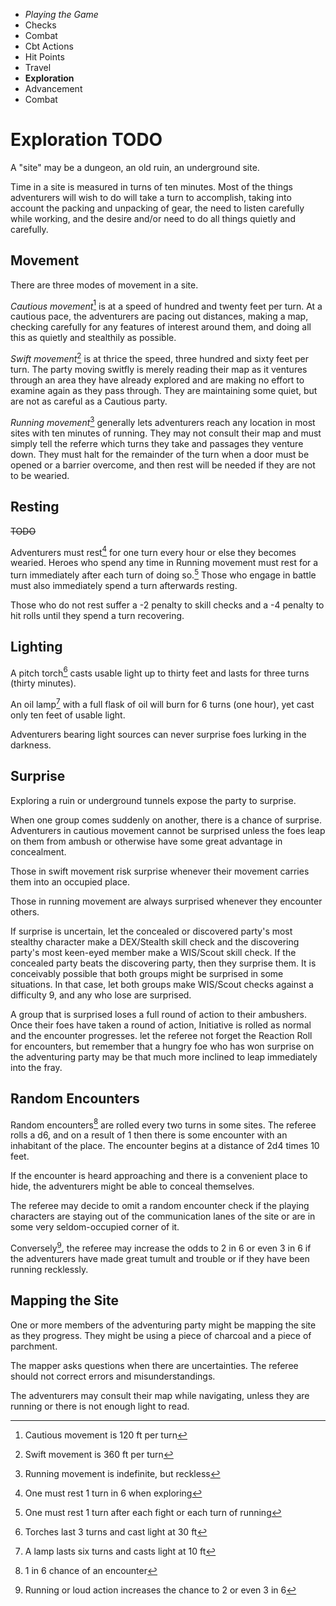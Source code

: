 
<!-- .margin.compass -->
* _Playing the Game_
* Checks
* Combat
* Cbt Actions
* Hit Points
* Travel
* **Exploration**
* Advancement
* Combat


# Exploration TODO

A "site" may be a dungeon, an old ruin, an underground site.

Time in a site is measured in turns of ten minutes. Most of the things adventurers will wish to do will take a turn to accomplish, taking into account the packing and unpacking of gear, the need to listen carefully while working, and the desire and/or need to do all things quietly and carefully.


## Movement

There are three modes of movement in a site.

_Cautious movement_[^2] is at a speed of hundred and twenty feet per turn. At a cautious pace, the adventurers are pacing out distances, making a map, checking carefully for any features of interest around them, and doing all this as quietly and stealthily as possible.

[^2]: Cautious movement is 120 ft per turn

_Swift movement_[^3] is at thrice the speed, three hundred and sixty feet per turn. The party moving switfly is merely reading their map as it ventures through an area they have already explored and are making no effort to examine again as they pass through. They are maintaining some quiet, but are not as careful as a Cautious party.

[^3]: Swift movement is 360 ft per turn

_Running movement_[^rm] generally lets adventurers reach any location in most sites with ten minutes of running. They may not consult their map and must simply tell the referre which turns they take and passages they venture down. They must halt for the remainder of the turn when a door must be opened or a barrier overcome, and then rest will be needed if they are not to be wearied.

[^rm]: Running movement is indefinite, but reckless


## Resting

~~TODO~~

<!-- RETURN -->

Adventurers must rest[^4] for one turn every hour or else they becomes wearied. Heroes who spend any time in Running movement must rest for a turn immediately after each turn of doing so.[^5] Those who engage in battle must also immediately spend a turn afterwards resting.

[^4]: One must rest 1 turn in 6 when exploring
[^5]: One must rest 1 turn after each fight or each turn of running

Those who do not rest suffer a -2 penalty to skill checks and a -4 penalty to hit rolls until they spend a turn recovering.


## Lighting

A pitch torch[^pt] casts usable light up to thirty feet and lasts for three turns (thirty minutes).

[^pt]: Torches last 3 turns and cast light at 30 ft

An oil lamp[^ol] with a full flask of oil will burn for 6 turns (one hour), yet cast only ten feet of usable light.

[^ol]: A lamp lasts six turns and casts light at 10 ft

Adventurers bearing light sources can never surprise foes lurking in the darkness.


## Surprise

Exploring a ruin or underground tunnels expose the party to surprise.

When one group comes suddenly on another, there is a chance of surprise. Adventurers in cautious movement cannot be surprised unless the foes leap on them from ambush or otherwise have some great advantage in concealment.

Those in swift movement risk surprise whenever their movement carries them into an occupied place.

Those in running movement are always surprised whenever they encounter others.

If surprise is uncertain, let the concealed or discovered party's most stealthy character make a DEX/Stealth skill check and the discovering party's most keen-eyed member make a WIS/Scout skill check. If the concealed party beats the discovering party, then they surprise them. It is conceivably possible that both groups might be surprised in some situations. In that case, let both groups make WIS/Scout checks against a difficulty 9, and any who lose are surprised.

A group that is surprised loses a full round of action to their ambushers. Once their foes have taken a round of action, Initiative is rolled as normal and the encounter progresses. let the referee not forget the Reaction Roll for encounters, but remember that a hungry foe who has won surprise on the adventuring party may be that much more inclined to leap immediately into the fray.


## Random Encounters

Random encounters[^re] are rolled every two turns in some sites. The referee rolls a d6, and on a result of 1 then there is some encounter with an inhabitant of the place. The encounter begins at a distance of 2d4 times 10 feet.

[^re]: 1 in 6 chance of an encounter

If the encounter is heard approaching and there is a convenient place to hide, the adventurers might be able to conceal themselves.

The referee may decide to omit a random encounter check if the playing characters are staying out of the communication lanes of the site or are in some very seldom-occupied corner of it.

Conversely[^re2], the referee may increase the odds to 2 in 6 or even 3 in 6 if the adventurers have made great tumult and trouble or if they have been running recklessly.

[^re2]: Running or loud action increases the chance to 2 or even 3 in 6


## Mapping the Site

One or more members of the adventuring party might be mapping the site as they progress. They might be using a piece of charcoal and a piece of parchment.

The mapper asks questions when there are uncertainties. The referee should not correct errors and misunderstandings.

The adventurers may consult their map while navigating, unless they are running or there is not enough light to read.

